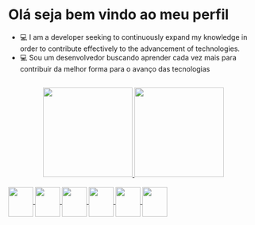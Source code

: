 <h1>Olá seja bem vindo ao meu perfil</h1>

- 💻 I am a developer seeking to continuously expand my knowledge in order to contribute effectively to the advancement of technologies.
- 💻 Sou um desenvolvedor buscando aprender cada vez mais para contribuir da melhor forma para o avanço das tecnologias

##

<div align="center">
  <a href="https://github.com/Eduardo4456">
  <img height="180em" src="https://github-readme-stats.vercel.app/api?username=Eduardo4456&show_icons=true&theme=dark&include_all_commits=true&count_private=true"/>
  <img height="180em" src="https://github-readme-stats.vercel.app/api/top-langs/?username=Eduardo4456&layout=compact&langs_count=7&theme=dark"/>
</div>
  
<div style="display: inline_block"><br>
  <img align="center" height="60" width="50" src="https://cdn.jsdelivr.net/gh/devicons/devicon/icons/python/python-original.svg" />
  <img align="center" height="60" width="50" src="https://cdn.jsdelivr.net/gh/devicons/devicon/icons/java/java-original.svg" />
  <img align="center" height="60" width="50" src="https://cdn.jsdelivr.net/gh/devicons/devicon/icons/javascript/javascript-original.svg" />
  <img align="center" height="60" width="50" src="https://cdn.jsdelivr.net/gh/devicons/devicon/icons/spring/spring-original.svg" />
  <img align="center" height="60" width="50" src="https://cdn.jsdelivr.net/gh/devicons/devicon/icons/docker/docker-original.svg" />
  <img align="center" height="60" width="50" src="https://cdn.jsdelivr.net/gh/devicons/devicon/icons/mysql/mysql-original.svg" />
</div>
  
##

